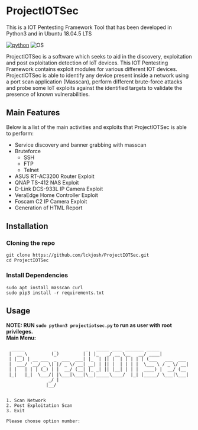 # ProjectIOTSec
This is a IOT Pentesting Framework Tool that has been developed in Python3 and in Ubuntu 18.04.5 LTS 

[![python](https://img.shields.io/badge/python-3.8-blue.svg)](https://www.python.org/downloads/)
![OS](https://img.shields.io/badge/OS-Ubuntu-orange.svg)

ProjectIOTSec is a software which seeks to aid in the discovery, exploitation and post exploitation detection of IoT devices. This IOT Pentesting Framework contains exploit modules for various different IOT devices. ProjectIOTSec is able to identify any device present inside a network using a port scan application (Masscan), perform different brute-force attacks and probe some IoT exploits against the identified targets to validate the presence of known vulnerabilities.

## Main Features
Below is a list of the main activities and exploits that ProjectIOTSec is able to perform:

- Service discovery and banner grabbing with masscan
- Bruteforce 
  - SSH
  - FTP
  - Telnet
- ASUS RT-AC3200 Router Exploit
- QNAP TS-412 NAS Exploit 
- D-Link DCS-933L IP Camera Exploit
- VeraEdge Home Controller Exploit
- Foscam C2 IP Camera Exploit
- Generation of HTML Report

## Installation

### Cloning the repo
```
git clone https://github.com/lckjosh/ProjectIOTSec.git
cd ProjectIOTSec
```

### Install Dependencies
```
sudo apt install masscan curl
sudo pip3 install -r requirements.txt
```

## Usage  
__NOTE: RUN `sudo python3 projectiotsec.py` to run as user with root privileges.__  
__Main Menu:__
```
  _____           _           _   _____ ____ _______ _____           
 |  __ \         (_)         | | |_   _/ __ \__   __/ ____|          
 | |__) | __ ___  _  ___  ___| |_  | || |  | | | | | (___   ___  ___ 
 |  ___/ '__/ _ \| |/ _ \/ __| __| | || |  | | | |  \___ \ / _ \/ __|
 | |   | | | (_) | |  __/ (__| |_ _| || |__| | | |  ____) |  __/ (__ 
 |_|   |_|  \___/| |\___|\___|\__|_____\____/  |_| |_____/ \___|\___|
                _/ |                                                 
               |__/                                                  


1. Scan Network
2. Post Exploitation Scan
3. Exit

Please choose option number: 
```
